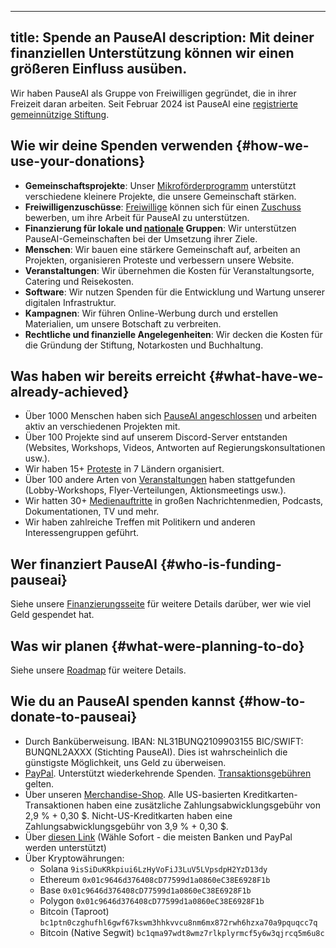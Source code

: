 

---
title: Spende an PauseAI
description: Mit deiner finanziellen Unterstützung können wir einen größeren Einfluss ausüben.
---
<script>
    import Donate from '$lib/components/Donate.svelte'
</script>

Wir haben PauseAI als Gruppe von Freiwilligen gegründet, die in ihrer Freizeit daran arbeiten.
Seit Februar 2024 ist PauseAI eine [registrierte gemeinnützige Stiftung](/legal).

<Donate />

## Wie wir deine Spenden verwenden {#how-we-use-your-donations}

- **Gemeinschaftsprojekte**: Unser [Mikroförderprogramm](/microgrants) unterstützt verschiedene kleinere Projekte, die unsere Gemeinschaft stärken.
- **Freiwilligenzuschüsse**: [Freiwillige](/people) können sich für einen [Zuschuss](/volunteer-stipends) bewerben, um ihre Arbeit für PauseAI zu unterstützen.
- **Finanzierung für lokale und [nationale](/national-groups) Gruppen**: Wir unterstützen PauseAI-Gemeinschaften bei der Umsetzung ihrer Ziele.
- **Menschen**: Wir bauen eine stärkere Gemeinschaft auf, arbeiten an Projekten, organisieren Proteste und verbessern unsere Website.
- **Veranstaltungen**: Wir übernehmen die Kosten für Veranstaltungsorte, Catering und Reisekosten.
- **Software**: Wir nutzen Spenden für die Entwicklung und Wartung unserer digitalen Infrastruktur.
- **Kampagnen**: Wir führen Online-Werbung durch und erstellen Materialien, um unsere Botschaft zu verbreiten.
- **Rechtliche und finanzielle Angelegenheiten**: Wir decken die Kosten für die Gründung der Stiftung, Notarkosten und Buchhaltung.

## Was haben wir bereits erreicht {#what-have-we-already-achieved}

- Über 1000 Menschen haben sich [PauseAI angeschlossen](/join) und arbeiten aktiv an verschiedenen Projekten mit.
- Über 100 Projekte sind auf unserem Discord-Server entstanden (Websites, Workshops, Videos, Antworten auf Regierungskonsultationen usw.).
- Wir haben 15+ [Proteste](/protests) in 7 Ländern organisiert.
- Über 100 andere Arten von [Veranstaltungen](/events) haben stattgefunden (Lobby-Workshops, Flyer-Verteilungen, Aktionsmeetings usw.).
- Wir hatten 30+ [Medienauftritte](/press) in großen Nachrichtenmedien, Podcasts, Dokumentationen, TV und mehr.
- Wir haben zahlreiche Treffen mit Politikern und anderen Interessengruppen geführt.

## Wer finanziert PauseAI {#who-is-funding-pauseai}

Siehe unsere [Finanzierungsseite](/funding) für weitere Details darüber, wer wie viel Geld gespendet hat.

## Was wir planen {#what-were-planning-to-do}

Siehe unsere [Roadmap](/roadmap) für weitere Details.

## Wie du an PauseAI spenden kannst {#how-to-donate-to-pauseai}

- Durch Banküberweisung. IBAN: NL31BUNQ2109903155 BIC/SWIFT: BUNQNL2AXXX (Stichting PauseAI). Dies ist wahrscheinlich die günstigste Möglichkeit, uns Geld zu überweisen.
- [PayPal](https://www.paypal.com/donate/?hosted_button_id=4TWZXY62EM5VE). Unterstützt wiederkehrende Spenden. [Transaktionsgebühren](https://www.paypal.com/webapps/mpp/merchant-fees) gelten.
- Über unseren [Merchandise-Shop](https://pauseai-shop.fourthwall.com/). Alle US-basierten Kreditkarten-Transaktionen haben eine zusätzliche Zahlungsabwicklungsgebühr von 2,9 % + 0,30 $. Nicht-US-Kreditkarten haben eine Zahlungsabwicklungsgebühr von 3,9 % + 0,30 $.
- Über [diesen Link](https://bunq.me/pauseai) (Wähle Sofort - die meisten Banken und PayPal werden unterstützt)
- Über Kryptowährungen:
  - Solana `9isSiDuKRkpiui6LzHyVoFiJ3LuV5LVpsdpH2YzD13dy`
  - Ethereum `0x01c9646d376408cD77599d1a0860eC38E6928F1b`
  - Base `0x01c9646d376408cD77599d1a0860eC38E6928F1b`
  - Polygon `0x01c9646d376408cD77599d1a0860eC38E6928F1b`
  - Bitcoin (Taproot) `bc1ptn0czghufhl6gwf67kswm3hhkvvcu8nm6mx872rwh6hzxa70a9pquqcc7q`
  - Bitcoin (Native Segwit) `bc1qma97wdt8wmz7rlkplyrmcf5y6w3qjrcq5m6u8c`